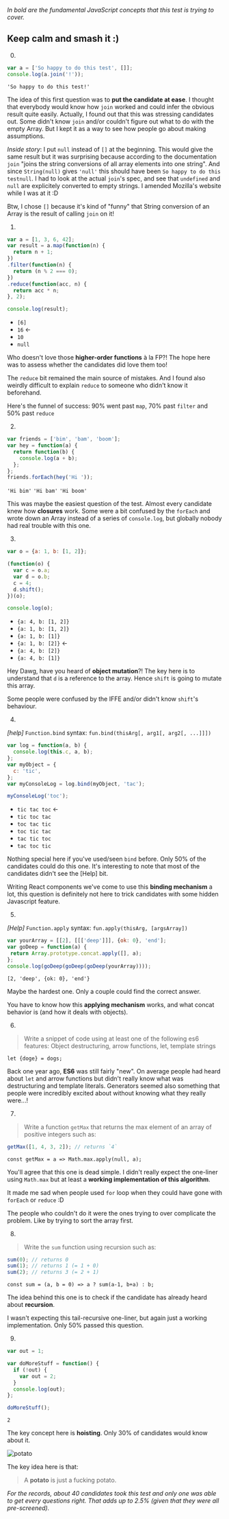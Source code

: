*In bold are the fundamental JavaScript concepts that this test is trying to cover.*

## Keep calm and smash it :)

0.
```javascript
var a = ['So happy to do this test', []];
console.log(a.join('!'));
```

`'So happy to do this test!'`

The idea of this first question was to **put the candidate at ease**. I thought that everybody would know how `join` worked and could infer the obvious result quite easily.
Actually, I found out that this was stressing candidates out. Some didn't know `join` and/or couldn't figure out what to do with the empty Array. But I kept it as a way to see how people go about making assumptions.

*Inside story*: I put `null` instead of `[]` at the beginning. This would give the same result but it was surprising because according to the documentation `join` "joins the string conversions of all array elements into one string". And since `String(null)` gives `'null'` this should have been `So happy to do this testnull`. I had to look at the actual `join`'s spec, and see that `undefined` and `null` are explicitely converted to empty strings. I amended Mozilla's website while I was at it :D

Btw, I chose `[]` because it's kind of "funny" that String conversion of an Array is the result of calling `join` on it!


1.
```javascript
var a = [1, 3, 6, 42];
var result = a.map(function(n) {
  return n + 1;
})
.filter(function(n) {
  return (n % 2 === 0);
})
.reduce(function(acc, n) {
  return acc * n;
}, 2);

console.log(result);
```
* `[6]`
* `16` <-
* `10`
* `null`

Who doesn't love those **higher-order functions** à la FP?! The hope here was to assess whether the candidates did love them too!

The `reduce` bit remained the main source of mistakes. And I found also weirdly difficult to explain `reduce` to someone who didn't know it beforehand.

Here's the funnel of success:
90% went past `map`,
70% past `filter` and
50% past `reduce`

2.
```javascript
var friends = ['bim', 'bam', 'boom'];
var hey = function(a) {
  return function(b) {
    console.log(a + b);
  };
};
friends.forEach(hey('Hi '));
```

`'Hi bim'`
`'Hi bam'`
`'Hi boom'`

This was maybe the easiest question of the test. Almost every candidate knew how **closures** work. Some were a bit confused by the `forEach` and wrote down an Array instead of a series of `console.log`, but globally nobody had real trouble with this one.

3.
```javascript
var o = {a: 1, b: [1, 2]};

(function(o) {
  var c = o.a;
  var d = o.b;
  c = 4;
  d.shift();
})(o);

console.log(o);
```

* `{a: 4, b: [1, 2]}`
* `{a: 1, b: [1, 2]}`
* `{a: 1, b: [1]}`
* `{a: 1, b: [2]}` <-
* `{a: 4, b: [2]}`
* `{a: 4, b: [1]}`

Hey Dawg, have you heard of **object mutation**?!
The key here is to understand that `d` is a reference to the array. Hence `shift` is going to mutate this array.

Some people were confused by the IFFE and/or didn't know `shift`'s behaviour.

4.
*[help]* `Function.bind` syntax: `fun.bind(thisArg[, arg1[, arg2[, ...]]])`
```javascript
var log = function(a, b) {
  console.log(this.c, a, b);
};
var myObject = {
  c: 'tic',
};
var myConsoleLog = log.bind(myObject, 'tac');

myConsoleLog('toc');
```
* `tic tac toc` <-
* `tic toc tac`
* `toc tac tic`
* `toc tic tac`
* `tac tic toc`
* `tac toc tic`

Nothing special here if you've used/seen `bind` before. Only 50% of the candidates could do this one.
It's interesting to note that most of the candidates didn't see the [Help] bit.

Writing React components we've come to use this **binding mechanism** a lot, this question is definitely not here to trick candidates with some hidden Javascript feature.

5.
*[Help]* `Function.apply` syntax: `fun.apply(thisArg, [argsArray])`
```javascript
var yourArray = [[2], [[['deep']]], {ok: 0}, 'end'];
var goDeep = function(a) {
 return Array.prototype.concat.apply([], a);
};
console.log(goDeep(goDeep(goDeep(yourArray))));
```

`[2, 'deep', {ok: 0}, 'end'}`

Maybe the hardest one. Only a couple could find the correct answer.

You have to know how this **applying mechanism** works, and what concat behavior is (and how it deals with objects).

6.
> Write a snippet of code using at least one of the following es6 features:
Object destructuring, arrow functions, let, template strings

`let {doge} = dogs;`

Back one year ago, **ES6** was still fairly "new". On average people had heard about `let` and arrow functions but didn't really know what was destructuring and template literals.
Generators seemed also something that people were incredibly excited about without knowing what they really were...!

7.
> Write a function `getMax` that returns the max element of an array of positive integers such as:
```javascript
getMax([1, 4, 3, 2]); // returns `4`
```

`const getMax = a => Math.max.apply(null, a);`

You'll agree that this one is dead simple. I didn't really expect the one-liner using `Math.max` but at least a **working implementation of this algorithm**.

It made me sad when people used `for` loop when they could have gone with `forEach` or `reduce` :D

The people who couldn't do it were the ones trying to over complicate the problem. Like by trying to sort the array first.

8.
> Write the `sum` function using recursion such as:
```javascript
sum(0); // returns 0
sum(1); // returns 1 (= 1 + 0)
sum(2); // returns 3 (= 2 + 1)
```

`const sum = (a, b = 0) => a ? sum(a-1, b+a) : b;`

The idea behind this one is to check if the candidate has already heard about **recursion**.

I wasn't expecting this tail-recursive one-liner, but again just a working implementation. Only 50% passed this question.

9.
```javascript
var out = 1;

var doMoreStuff = function() {
  if (!out) {
    var out = 2;
  }
  console.log(out);
};

doMoreStuff();
```

`2`

The key concept here is **hoisting**. Only 30% of candidates would know about it.

![potato](http://cdn.meme.am/instances/500x/61730954.jpg)

The key idea here is that:
> A **potato** is just a fucking potato.

*For the records, about 40 candidates took this test and only one was able to get every questions right. That adds up to 2.5% (given that they were all pre-screened).*
